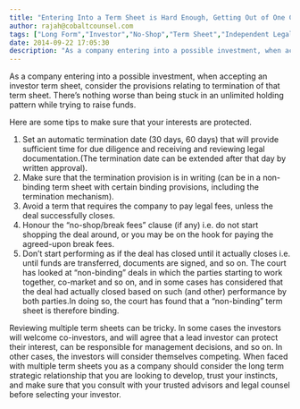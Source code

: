 ```yaml
---
title: "Entering Into a Term Sheet is Hard Enough, Getting Out of One Can be Even Harder"
author: rajah@cobaltcounsel.com
tags: ["Long Form","Investor","No-Shop","Term Sheet","Independent Legal Advice","Costs and Expenses","Start-up","Mergers and Acquisition","Rajah","Share Purchase Agreement","Investor Term Sheet","Memorandum of Understanding"]
date: 2014-09-22 17:05:30
description: "As a company entering into a possible investment, when accepting an investor term sheet, consider the provisions relating to termination of that term sheet.  There’s nothing worse than being stuck in..."
---
```


As a company entering into a possible investment, when accepting an investor term sheet, consider the provisions relating to termination of that term sheet.  There’s nothing worse than being stuck in an unlimited holding pattern while trying to raise funds.

Here are some tips to make sure that your interests are protected.
1. Set an automatic termination date (30 days, 60 days) that will provide sufficient time for due diligence and receiving and reviewing legal documentation.(The termination date can be extended after that day by written approval).
2. Make sure that the termination provision is in writing (can be in a non-binding term sheet with certain binding provisions, including the termination mechanism).
3. Avoid a term that requires the company to pay legal fees, unless the deal successfully closes.
4. Honour the “no-shop/break fees” clause (if any) i.e. do not start shopping the deal around, or you may be on the hook for paying the agreed-upon break fees.
5. Don’t start performing as if the deal has closed until it actually closes i.e. until funds are transferred, documents are signed, and so on.  The court has looked at “non-binding” deals in which the parties starting to work together, co-market and so on, and in some cases has considered that the deal had actually closed based on such (and other) performance by both parties.In doing so, the court has found that a “non-binding” term sheet is therefore binding.

Reviewing multiple term sheets can be tricky.  In some cases the investors will welcome co-investors, and will agree that a lead investor can protect their interest, can be responsible for management decisions, and so on.  In other cases, the investors will consider themselves competing.  When faced with multiple term sheets you as a company should consider the long term strategic relationship that you are looking to develop, trust your instincts, and make sure that you consult with your trusted advisors and legal counsel before selecting your investor.